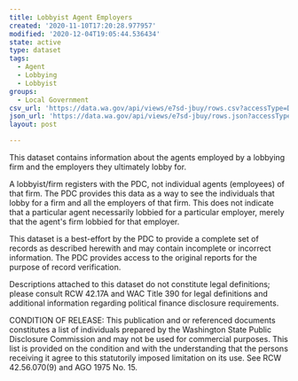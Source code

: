 ```yaml
---
title: Lobbyist Agent Employers
created: '2020-11-10T17:20:28.977957'
modified: '2020-12-04T19:05:44.536434'
state: active
type: dataset
tags:
  - Agent
  - Lobbying
  - Lobbyist
groups:
  - Local Government
csv_url: 'https://data.wa.gov/api/views/e7sd-jbuy/rows.csv?accessType=DOWNLOAD'
json_url: 'https://data.wa.gov/api/views/e7sd-jbuy/rows.json?accessType=DOWNLOAD'
layout: post

---
```

This dataset contains information about the agents employed by a lobbying firm and the employers they ultimately lobby for.

A lobbyist/firm registers with the PDC, not individual agents (employees) of that firm. The PDC provides this data as a way to see the individuals that lobby for a firm and all the employers of that firm. This does not indicate that a particular agent necessarily lobbied for a particular employer, merely that the agent's firm lobbied for that employer.

This dataset is a best-effort by the PDC to provide a complete set of records as described herewith and may contain incomplete or incorrect information. The PDC provides access to the original reports for the purpose of record verification.

Descriptions attached to this dataset do not constitute legal definitions; please consult RCW 42.17A and WAC Title 390 for legal definitions and additional information regarding political finance disclosure requirements.

CONDITION OF RELEASE: This publication and or referenced documents constitutes a list of individuals prepared by the Washington State Public Disclosure Commission and may not be used for commercial purposes. This list is provided on the condition and with the understanding that the persons receiving it agree to this statutorily imposed limitation on its use. See RCW 42.56.070(9) and AGO 1975 No. 15.
